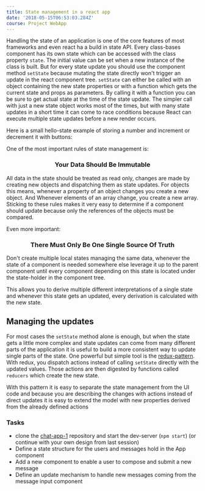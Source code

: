 ```yaml
---
title: State management in a react app
date: '2018-05-15T06:53:03.284Z'
course: Project WebApp
---
```


Handling the state of an application is one of the core
features of most frameworks and even react ha a build in
state API. Every class-bases component has its own state
which can be accessed with the class property `state`. The
initial value can be set when a new instance of the class is
built. But for every state update you should use the
component method `setState` because mutating the state
directly won't trigger an update in the react component
tree. `setState` can either be called with an object
containing the new state properties or with a function which
gets the current state and props as parameters. By calling
it with a function you can be sure to get actual state at
the time of the state update. The simpler call with just a
new state object works most of the times, but with many
state updates in a short time it can come to race conditions
because React can execute multiple state updates before a
new render occurs.

Here is a small hello-state example of storing a number and
increment or decrement it with buttons:

<component-playground complex="true" sample="HelloState.js" ></component-playground>
One of the most important rules of state management is:

### <center>Your Data Should Be Immutable</center>

All data in the state should be treated as read only,
changes are made by creating new objects and dispatching
them as state updates. For objects this means, whenever a
property of an object changes you create a new object. And
Whenever elements of an array change, you create a new
array. Sticking to these rules makes it very easy to
determine if a component should update because only the
references of the objects must be compared.

Even more important:

### <center>There Must Only Be One Single Source Of Truth</center>

Don't create multiple local states managing the same data,
whenever the state of a component is needed somewhere else
leverage it up to the parent component until every component
depending on this state is located under the state-holder in
the component tree.

This allows you to derive multiple different interpretations of
a single state and whenever this state gets an updated,
every derivation is calculated with the new state.

## Managing the updates

For most cases the `setState` method alone is enough, but
when the state gets a little more complex and state updates
can come from many different parts of the application it is
useful to build a more consistent way to update single parts
of the state. One powerful but simple tool is the
[redux-pattern](https://redux.js.org/). With redux, you
dispatch actions instead of calling `setState` directly with
the updated values. Those actions are then digested by
functions called `reducers` which create the new state.

<component-playground complex="true" sample="HelloRedux.js" ></component-playground>

With this pattern it is easy to separate the state
management from the UI code and because you are describing
the changes with actions instead of direct updates it is
easy to extend the model with new properties derived from
the already defined actions

<component-playground complex="true" sample="HelloReduxExtended.js" ></component-playground>

### Tasks

- clone the
  [chat-app-1](https://github.com/kaoDev/chat-app-1)
  repository and start the dev-server (`npm start`) (or
  continue with your own design from last session)
- Define a state structure for the users and messages hold
  in the App component
- Add a new component to enable a user to compose and submit
  a new message
- Define an update mechanism to handle new messages coming
  from the message input component
